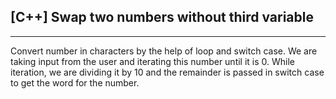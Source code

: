 ## [C++] Swap two numbers without third variable
---

Convert number in characters by the help of loop and switch case. 
We are taking input from the user and iterating this number until it is 0. 
While iteration, we are dividing it by 10 and the remainder is passed in switch case to get the word for the number.